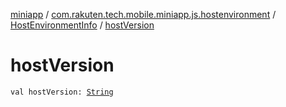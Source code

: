 [miniapp](../../index.md) / [com.rakuten.tech.mobile.miniapp.js.hostenvironment](../index.md) / [HostEnvironmentInfo](index.md) / [hostVersion](./host-version.md)

# hostVersion

`val hostVersion: `[`String`](https://kotlinlang.org/api/latest/jvm/stdlib/kotlin/-string/index.html)